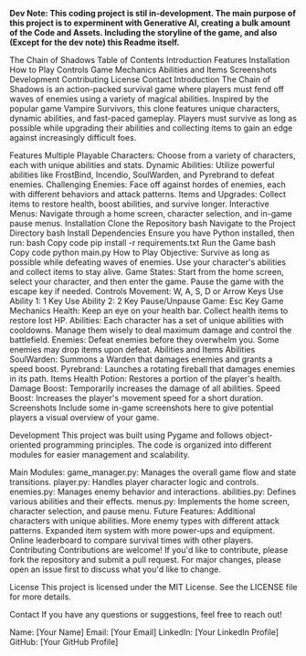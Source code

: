 <b>Dev Note: This coding project is stil in-development.
The main purpose of this project is to experminent with Generative AI, creating a bulk amount of the Code and Assets. Including the storyline of the game, and also (Except for the dev note) this Readme itself.</b>

The Chain of Shadows
Table of Contents
Introduction
Features
Installation
How to Play
Controls
Game Mechanics
Abilities and Items
Screenshots
Development
Contributing
License
Contact
Introduction
The Chain of Shadows is an action-packed survival game where players must fend off waves of enemies using a variety of magical abilities. Inspired by the popular game Vampire Survivors, this clone features unique characters, dynamic abilities, and fast-paced gameplay. Players must survive as long as possible while upgrading their abilities and collecting items to gain an edge against increasingly difficult foes.

Features
Multiple Playable Characters: Choose from a variety of characters, each with unique abilities and stats.
Dynamic Abilities: Utilize powerful abilities like FrostBind, Incendio, SoulWarden, and Pyrebrand to defeat enemies.
Challenging Enemies: Face off against hordes of enemies, each with different behaviors and attack patterns.
Items and Upgrades: Collect items to restore health, boost abilities, and survive longer.
Interactive Menus: Navigate through a home screen, character selection, and in-game pause menus.
Installation
Clone the Repository
bash
Navigate to the Project Directory
bash
Install Dependencies
Ensure you have Python installed, then run:
bash
Copy code
pip install -r requirements.txt
Run the Game
bash
Copy code
python main.py
How to Play
Objective: Survive as long as possible while defeating waves of enemies. Use your character's abilities and collect items to stay alive.
Game States: Start from the home screen, select your character, and then enter the game. Pause the game with the escape key if needed.
Controls
Movement: W, A, S, D or Arrow Keys
Use Ability 1: 1 Key
Use Ability 2: 2 Key
Pause/Unpause Game: Esc Key
Game Mechanics
Health: Keep an eye on your health bar. Collect health items to restore lost HP.
Abilities: Each character has a set of unique abilities with cooldowns. Manage them wisely to deal maximum damage and control the battlefield.
Enemies: Defeat enemies before they overwhelm you. Some enemies may drop items upon defeat.
Abilities and Items
Abilities
SoulWarden: Summons a Warden that damages enemies and grants a speed boost.
Pyrebrand: Launches a rotating fireball that damages enemies in its path.
Items
Health Potion: Restores a portion of the player's health.
Damage Boost: Temporarily increases the damage of all abilities.
Speed Boost: Increases the player's movement speed for a short duration.
Screenshots
Include some in-game screenshots here to give potential players a visual overview of your game.

Development
This project was built using Pygame and follows object-oriented programming principles. The code is organized into different modules for easier management and scalability.

Main Modules:
game_manager.py: Manages the overall game flow and state transitions.
player.py: Handles player character logic and controls.
enemies.py: Manages enemy behavior and interactions.
abilities.py: Defines various abilities and their effects.
menus.py: Implements the home screen, character selection, and pause menu.
Future Features:
Additional characters with unique abilities.
More enemy types with different attack patterns.
Expanded item system with more power-ups and equipment.
Online leaderboard to compare survival times with other players.
Contributing
Contributions are welcome! If you'd like to contribute, please fork the repository and submit a pull request. For major changes, please open an issue first to discuss what you'd like to change.

License
This project is licensed under the MIT License. See the LICENSE file for more details.

Contact
If you have any questions or suggestions, feel free to reach out!

Name: [Your Name]
Email: [Your Email]
LinkedIn: [Your LinkedIn Profile]
GitHub: [Your GitHub Profile]

